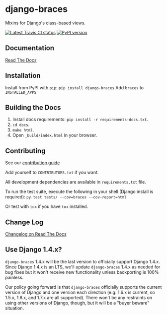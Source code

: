 # django-braces
Mixins for Django's class-based views.

[![Latest Travis CI status](https://travis-ci.org/brack3t/django-braces.svg)](https://travis-ci.org/brack3t/django-braces)
[![PyPI version](https://badge.fury.io/py/django-braces.png)](http://badge.fury.io/py/django-braces)

## Documentation
[Read The Docs](https://django-braces.readthedocs.io/en/latest/index.html)

## Installation
Install from PyPI with `pip`: `pip install django-braces`
Add `braces` to `INSTALLED_APPS`

## Building the Docs
1. Install docs requirements: `pip install -r requirements-docs.txt`.
2. `cd docs`.
3. `make html`.
4. Open `_build/index.html` in your browser.

## Contributing

See our [contribution guide](https://django-braces.readthedocs.io/en/latest/contributing.html)

Add yourself to `CONTRIBUTORS.txt` if you want.

All development dependencies are available in `requirements.txt` file.

To run the test suite, execute the following in your shell (Django install is required):
`py.test tests/ --cov=braces --cov-report=html`

Or test with `tox` if you have `tox` installed.

## Change Log

[Changelog on Read The Docs](https://django-braces.readthedocs.io/en/latest/changelog.html)

## Use Django 1.4.x?

`django-braces` 1.4.x will be the last version to officially support Django 1.4.x. Since Django 1.4.x is an LTS, we'll update `django-braces` 1.4.x as needed for bug fixes but it won't receive new functionality unless backporting is 100% painless.

Our policy going forward is that `django-braces` officially supports the current version of Django and one version each direction (e.g. 1.6.x is current, so 1.5.x, 1.6.x, and 1.7.x are all supported). There won't be any restraints on using other versions of Django, though, but it will be a "buyer beware" situation.
